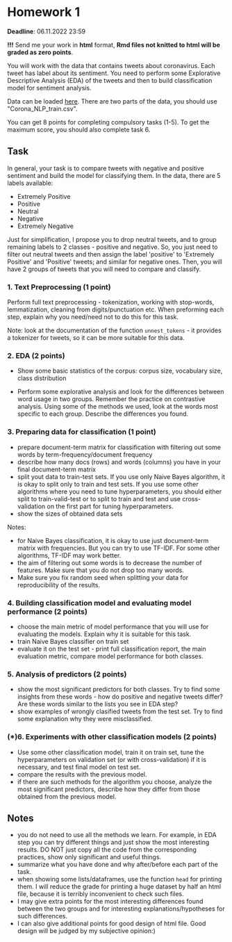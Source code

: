 # Homework 1

**Deadline**: 06.11.2022 23:59

**!!!** Send me your work in **html** format, **Rmd files not knitted to html will be graded as zero points**.


You will work with the data that contains tweets about coronavirus. Each tweet has label about its sentiment.
You need to perform some Explorative Descriptive Analysis (EDA) of the tweets and then to build classification model 
for sentiment analysis.

Data can be loaded [here](https://www.kaggle.com/datasets/datatattle/covid-19-nlp-text-classification).
There are two parts of the data, you should use "Corona_NLP_train.csv".

You can get 8 points for completing compulsory tasks (1-5). To get the maximum score, you should also complete task 6.


## Task

In general, your task is to compare tweets with negative and positive sentiment and build the model for classifying them.
In the data, there are 5 labels available:

+ Extremely Positive
+ Positive
+ Neutral
+ Negative
+ Extremely Negative

Just for simplification, I propose you to drop neutral tweets, and to group remaining labels to 2 classes - positive and negative.
So, you just need to filter out neutral tweets and then assign the label 'positive' to 'Extremely Positive' and 'Positive' tweets;
and similar for negative ones. Then, you will have 2 groups of tweets that you will need to compare and classify.


### 1. Text Preprocessing (1 point)
Perform full text preprocessing - tokenization, working with stop-words, lemmatization, cleaning from digits/punctuation etc.
When preforming each step, explain why you need/need not to do this for this task.

Note: look at the documentation of the function `unnest_tokens` - it provides a tokenizer for tweets, so it can be more suitable for this data.

### 2. EDA (2 points)

+ Show some basic statistics of the corpus: corpus size, vocabulary size, class distribution

+ Perform some explorative analysis and look for the differences between word usage in two groups.
Remember the practice on contrastive analysis. Using some of the methods we used, look at the words most specific to each group.
Describe the differences you found.


### 3. Preparing data for classification (1 point)
+ prepare document-term matrix for classification with filtering out some words by term-frequency/document frequency
+ describe how many docs (rows) and words (columns) you have in your final document-term matrix
+ split yout data to train-test sets. If you use only Naive Bayes algorithm, it is okay to split only to train and test sets.
If you use some other algorithms where you need to tune hyperparameters, you should either split to train-valid-test or 
to split to train and test and use cross-validation on the first part for tuning hyperparameters.
+ show the sizes of obtained data sets

Notes: 
+ for Naive Bayes classification, it is okay to use just document-term matrix with frequencies. 
But you can try to use TF-IDF. For some other algorithms, TF-IDF may work better.
+ the aim of filtering out some words is to decrease the number of features. 
Make sure that you do not drop too many words.
+ Make sure you fix random seed when splitting your data for reproducibility of the results.

### 4. Building classification model and evaluating model performance (2 points)
+ choose the main metric of model performance that you will use for evaluating the models. 
Explain why it is suitable for this task.
+ train Naive Bayes classifier on train set
+ evaluate it on the test set - print full classification report, the main evaluation metric, 
compare model performance for both classes.


### 5. Analysis of predictors (2 points)
+ show the most significant predictors for both classes. Try to find some insights from these words - 
how do positive and negative tweets differ? Are these words similar to the lists you see in EDA step?
+ show examples of wrongly clasified tweets from the test set. 
Try to find some explanation why they were misclassified.


### (*)6.  Experiments with other classification models (2 points)
+ Use some other classification model, train it on train set, tune the hyperparameters on validation set (or with cross-validation)
if it is necessary, and test final model on test set.
+ compare the results with the previous model.
+ if there are such methods for the algorithm you choose, analyze the most significant predictors, 
describe how they differ from those obtained from the previous model.

## Notes

+ you do not need to use all the methods we learn. 
For example, in EDA step you can try different things and just show the most interesting results.
DO NOT just copy all the code from the corresponding practices, show only significant and useful things. 
+ summarize what you have done and why after/before each part of the task.
+ when showing some lists/dataframes, use the function `head` for printing them.
I will reduce the grade for printing a huge dataset by half an html file, 
because it is terribly inconvenient to check such files.
+ I may give extra points for the most interesting differences found between the two groups and for interesting explanations/hypotheses for such differences.
+ I can also give additional points for good design of html file. Good design will be judged by my subjective opinion:) 
